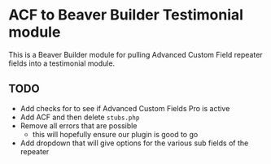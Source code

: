 # ACF to Beaver Builder Testimonial module

This is a Beaver Builder module for pulling Advanced Custom Field repeater fields into a testimonial module.

## TODO

- Add checks for to see if Advanced Custom Fields Pro is active
- Add ACF and then delete `stubs.php`
- Remove all errors that are possible
  - this will hopefully ensure our plugin is good to go
- Add dropdown that will give options for the various sub fields of the repeater
